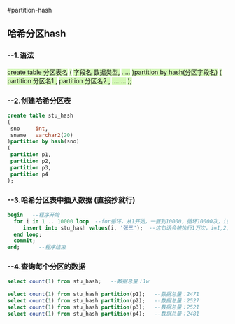 #partition-hash
## 哈希分区hash
### --1.语法
<span style="background:#d3f8b6">create table 分区表名</span>
<span style="background:#d3f8b6">(</span>
<span style="background:#d3f8b6"> 字段名     数据类型,</span>
<span style="background:#d3f8b6"> .....</span>
<span style="background:#d3f8b6">)partition by hash(分区字段名)</span>
<span style="background:#d3f8b6">(</span>
<span style="background:#d3f8b6"> partition  分区名1  ,</span>
<span style="background:#d3f8b6"> partition  分区名2 ,</span>
<span style="background:#d3f8b6"> ........</span>
<span style="background:#d3f8b6">);   </span>           

### --2.创建哈希分区表
```sql
create table stu_hash
(
 sno     int,
 sname   varchar2(20)
)partition by hash(sno)
(
 partition p1,
 partition p2,
 partition p3,
 partition p4
);
```


### --3.哈希分区表中插入数据 (直接抄就行)
```sql
begin   --程序开始
  for i in 1 .. 10000 loop  --for循环，从1开始，一直到10000，循环10000次，i就是变量 。i=1,2,3..10000
     insert into stu_hash values(i, '张三');  --这句话会被执行1万次，i=1,2,3..10000
  end loop; 
  commit;
end;      --程序结束
```


### --4.查询每个分区的数据
```sql
select count(1) from stu_hash;   --数据总量：1w

select count(1) from stu_hash partition(p1);   --数据总量：2471
select count(1) from stu_hash partition(p2);   --数据总量：2527
select count(1) from stu_hash partition(p3);   --数据总量：2521
select count(1) from stu_hash partition(p4);   --数据总量：2481
```
